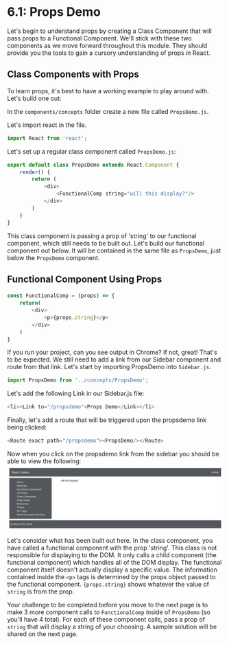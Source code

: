 # 6.1: Props Demo

Let's begin to understand props by creating a Class Component that will pass props to a Functional Component.  We'll stick with these two components as we move forward throughout this module.  They should provide you the tools to gain a cursory understanding of props in React.

## Class Components with Props

To learn props, it's best to have a working example to play around with. Let's build one out:

In the `components/concepts` folder create a new file called `PropsDemo.js`.

Let's import react in the file.

```javascript
import React from 'react';
```

Let's set up a regular class component called `PropsDemo.js`:

```javascript
export default class PropsDemo extends React.Component {
    render() {
        return (
            <div>
                <FunctionalComp string="will this display?"/>
            </div>
        )
    }
}
```
This class component is passing a prop of 'string' to our functional component, which still needs to be built out.  Let's build our functional component out below.  It will be contained in the same file as `PropsDemo`, just below the `PropsDemo` component.

## Functional Component Using Props

```javascript
const FunctionalComp = (props) => {
    return(
        <div>
            <p>{props.string}</p>
        </div>
    )
}
```

If you run your project, can you see output in Chrome?  If not, great!  That's to be expected.  We still need to add a link from our Sidebar component and route from that link.  Let's start by importing PropsDemo into `Sidebar.js`.

```javascript
import PropsDemo from '../concepts/PropsDemo';
```

Let's add the following Link in our Sidebar.js file:

```javascript
<li><Link to="/propsdemo">Props Demo</Link></li>
```

Finally, let's add a route that will be triggered upon the propsdemo link being clicked:
```javascript
<Route exact path="/propsdemo"><PropsDemo/></Route>
```

Now when you click on the propsdemo link from the sidebar you should be able to view the following:
![Props Start](../assets/6-1-Props-Setup-Pic.png)

Let's consider what has been built out here.  In the class component, you have called a functional component with the prop 'string'.  This class is not responsible for displaying to the DOM.  It only calls a child component (the functional component) which handles all of the DOM display.  The functional component itself doesn't actually display a specific value.  The information contained inside the `<p>` tags is determined by the props object passed to the functional component.  `{props.string}` shows whatever the value of `string` is from the prop.

Your challenge to be completed before you move to the next page is to make 3 more component calls to `FunctionalComp` inside of `PropsDemo` (so you'll have 4 total).  For each of these component calls, pass a prop of `string` that will display a string of your choosing.  A sample solution will be shared on the next page.